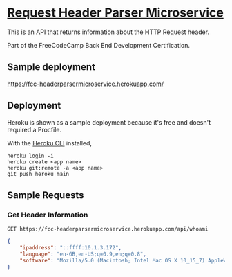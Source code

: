 # [Request Header Parser Microservice](https://www.freecodecamp.org/learn/apis-and-microservices/apis-and-microservices-projects/request-header-parser-microservice)

This is an API that returns information about the HTTP Request header.

Part of the FreeCodeCamp Back End Development Certification.

## Sample deployment
https://fcc-headerparsermicroservice.herokuapp.com/

## Deployment
Heroku is shown as a sample deployment because it's free and doesn't required a Procfile.

With the [Heroku CLI](https://devcenter.heroku.com/categories/command-line) installed,
```
heroku login -i
heroku create <app name>
heroku git:remote -a <app name>
git push heroku main
```

## Sample Requests

### Get Header Information
`GET https://fcc-headerparsermicroservice.herokuapp.com/api/whoami`
```json
{
    "ipaddress": "::ffff:10.1.3.172",
    "language": "en-GB,en-US;q=0.9,en;q=0.8",
    "software": "Mozilla/5.0 (Macintosh; Intel Mac OS X 10_15_7) AppleWebKit/537.36 (KHTML, like Gecko) Chrome/97.0.4692.71 Safari/537.36"
}
```
